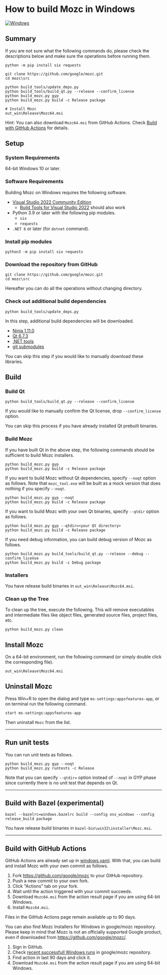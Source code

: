 How to build Mozc in Windows
============================

[![Windows](https://github.com/google/mozc/actions/workflows/windows.yaml/badge.svg)](https://github.com/google/mozc/actions/workflows/windows.yaml)

## Summary

If you are not sure what the following commands do, please check the descriptions below and make sure the operations before running them.

```
python -m pip install six requests

git clone https://github.com/google/mozc.git
cd mozc\src

python build_tools/update_deps.py
python build_tools/build_qt.py --release --confirm_license
python build_mozc.py gyp
python build_mozc.py build -c Release package

# Install Mozc
out_win\Release\Mozc64.msi
```

Hint: You can also download `Mozc64.msi` from GitHub Actions. Check [Build with GitHub Actions](#build-with-github-actions) for details.

## Setup

### System Requirements

64-bit Windows 10 or later.

### Software Requirements

Building Mozc on Windows requires the following software.

  * [Visual Studio 2022 Community Edition](https://visualstudio.microsoft.com/downloads/#visual-studio-community-2022)
    * [Build Tools for Visual Studio 2022](https://visualstudio.microsoft.com/downloads/#build-tools-for-visual-studio-2022) should also work
  * Python 3.9 or later with the following pip modules.
    * `six`
    * `requests`
  * `.NET 6` or later (for `dotnet` command).

### Install pip modules

```
python3 -m pip install six requests
```

### Download the repository from GitHub

```
git clone https://github.com/google/mozc.git
cd mozc\src
```

Hereafter you can do all the operations without changing directory.

### Check out additional build dependencies

```
python build_tools/update_deps.py
```

In this step, additional build dependencies will be downloaded.

  * [Ninja 1.11.0](https://github.com/ninja-build/ninja/releases/download/v1.11.0/ninja-win.zip)
  * [Qt 6.7.3](https://download.qt.io/archive/qt/6.7/6.7.3/submodules/qtbase-everywhere-src-6.7.3.tar.xz)
  * [.NET tools](../dotnet-tools.json)
  * [git submodules](../.gitmodules)

You can skip this step if you would like to manually download these libraries.

## Build

### Build Qt

```
python build_tools/build_qt.py --release --confirm_license
```

If you would like to manually confirm the Qt license, drop `--confirm_license` option.

You can skip this process if you have already installed Qt prebuilt binaries.

### Build Mozc

If you have built Qt in the above step, the following commands should be sufficient to build Mozc installers.

```
python build_mozc.py gyp
python build_mozc.py build -c Release package
```

If you want to build Mozc without Qt dependencies, specify `--noqt` option as follows.  Note that `mozc_tool.exe` will be built as a mock version that does nothing if you specify `--noqt`.

```
python build_mozc.py gyp --noqt
python build_mozc.py build -c Release package
```

If you want to build Mozc with your own Qt binaries, specify `--qtdir` option as follows.

```
python build_mozc.py gyp --qtdir=<your Qt directory>
python build_mozc.py build -c Release package
```

If you need debug information, you can build debug version of Mozc as follows.

```
python build_mozc.py build_tools/build_qt.py --release --debug --confirm_license
python build_mozc.py build -c Debug package
```

### Installers

You have release build binaries in `out_win\Release\Mozc64.msi`.

### Clean up the Tree

To clean up the tree, execute the following. This will remove executables and intermediate files like object files, generated source files, project files, etc.

```
python build_mozc.py clean
```

## Install Mozc

On a 64-bit environment, run the following command (or simply double click the corresponding file).

```
out_win\Release\Mozc64.msi
```

## Uninstall Mozc

Press Win+R to open the dialog and type `ms-settings:appsfeatures-app`, or on terminal run the following command.

```
start ms-settings:appsfeatures-app
```

Then uninstall `Mozc` from the list.

---

## Run unit tests

You can run unit tests as follows.

```
python build_mozc.py gyp --noqt
python build_mozc.py runtests -c Release
```

Note that you can specify `--qtdir=` option instead of `--noqt` in GYP phase since currently there is no unit test that depends on Qt.

---

## Build with Bazel (experimental)

```
bazel --bazelrc=windows.bazelrc build --config oss_windows --config release_build package
```

You have release build binaries in `bazel-bin\win32\installer\Mozc.msi`.

---

## Build with GitHub Actions

GitHub Actions are already set up in [windows.yaml](../.github/workflows/windows.yaml). With that, you can build and install Mozc with your own commit as follows.

1. Fork https://github.com/google/mozc to your GitHub repository.
2. Push a new commit to your own fork.
3. Click "Actions" tab on your fork.
4. Wait until the action triggered with your commit succeeds.
5. Download `Mozc64.msi` from the action result page if you are using 64-bit Windows.
6. Install `Mozc64.msi`.

Files in the GitHub Actions page remain available up to 90 days.

You can also find Mozc Installers for Windows in google/mozc repository. Please keep in mind that Mozc is not an officially supported Google product, even if downloaded from https://github.com/google/mozc/.

1. Sign in GitHub.
2. Check [recent successfull Windows runs](https://github.com/google/mozc/actions/workflows/windows.yaml?query=is%3Asuccess) in google/mozc repository.
3. Find action in last 90 days and click it.
4. Download `Mozc64.msi` from the action result page if you are using 64-bit Windows.

